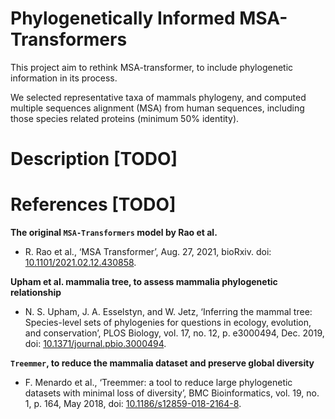 # Phylogenetically Informed MSA-Transformers

This project aim to rethink MSA-transformer, to include phylogenetic information in its process.

We selected representative taxa of mammals phylogeny, and computed multiple sequences alignment (MSA) from human sequences, including those species related proteins (minimum 50% identity).

# Description [TODO]

# References [TODO]

**The original `MSA-Transformers` model by Rao et al.**
* R. Rao et al., ‘MSA Transformer’, Aug. 27, 2021, bioRxiv. doi: [10.1101/2021.02.12.430858](https://doi.org/10.1101/2021.02.12.430858).

**Upham et al. mammalia tree, to assess mammalia phylogenetic relationship**
* N. S. Upham, J. A. Esselstyn, and W. Jetz, ‘Inferring the mammal tree: Species-level sets of phylogenies for questions in ecology, evolution, and conservation’, PLOS Biology, vol. 17, no. 12, p. e3000494, Dec. 2019, doi: [10.1371/journal.pbio.3000494](https://doi.org/10.1371/journal.pbio.3000494).

**`Treemmer`, to reduce the mammalia dataset and preserve global diversity**
* F. Menardo et al., ‘Treemmer: a tool to reduce large phylogenetic datasets with minimal loss of diversity’, BMC Bioinformatics, vol. 19, no. 1, p. 164, May 2018, doi: [10.1186/s12859-018-2164-8](https://doi.org/10.1186/s12859-018-2164-8).